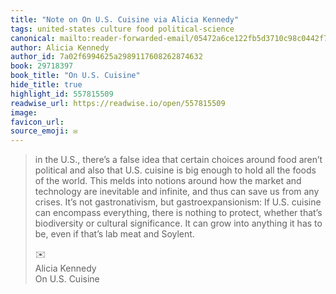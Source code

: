 ```yaml
---
title: "Note on On U.S. Cuisine via Alicia Kennedy"
tags: united-states culture food political-science
canonical: mailto:reader-forwarded-email/05472a6ce122fb5d3710c98c0442f720
author: Alicia Kennedy
author_id: 7a02f6994625a2989117608262874632
book: 29718397
book_title: "On U.S. Cuisine"
hide_title: true
highlight_id: 557815509
readwise_url: https://readwise.io/open/557815509
image: 
favicon_url: 
source_emoji: ✉️
---
```


> in the U.S., there’s a false idea that certain choices around food aren’t political and also that U.S. cuisine is big enough to hold all the foods of the world. This melds into notions around how the market and technology are inevitable and infinite, and thus can save us from any crises. It’s not gastronativism, but gastroexpansionism: If U.S. cuisine can encompass everything, there is nothing to protect, whether that’s biodiversity or cultural significance. It can grow into anything it has to be, even if that’s lab meat and Soylent.
> <div class="quoteback-footer"><div class="quoteback-avatar"><span class="mini-emoji"> ✉️</span></div><div class="quoteback-metadata"><div class="metadata-inner"><span style="display:none">FROM:</span><div aria-label="Alicia Kennedy" class="quoteback-author"> Alicia Kennedy</div><div aria-label="On U.S. Cuisine" class="quoteback-title"> On U.S. Cuisine</div></div></div></div>
